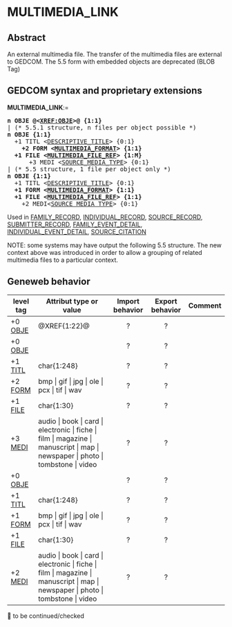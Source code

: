 ﻿# MULTIMEDIA_LINK
## Abstract
An external multimedia file. The transfer of the multimedia files are external to GEDCOM. The 5.5 form with embedded objects are deprecated (BLOB Tag)


## GEDCOM syntax and proprietary extensions

**MULTIMEDIA_LINK**:=
<pre>
<b>n OBJE @&lt;<a href=Ged.XREF_OBJE.md>XREF:OBJE</a>&gt;@ {1:1}</b>
| (* 5.5.1 structure, n files per object possible *)
<b>n OBJE {1:1}</b>
  +1 TITL &lt;<a href=Ged.DESCRIPTIVE_TITLE.md>DESCRIPTIVE_TITLE</a>&gt; {0:1}
<b>    +2 FORM &lt;<a href=Ged.MULTIMEDIA_FORMAT.md>MULTIMEDIA_FORMAT</a>&gt; {1:1}</b>
<b>  +1 FILE &lt;<a href=Ged.MULTIMEDIA_FILE_REF.md>MULTIMEDIA_FILE_REF</a>&gt; {1:M}</b>
      +3 MEDI &lt;<a href=Ged.SOURCE_MEDIA_TYPE.md>SOURCE_MEDIA_TYPE</a>&gt; {0:1}
| (* 5.5 structure, 1 file per object only *)
<b>n OBJE {1:1}</b>
  +1 TITL &lt;<a href=Ged.DESCRIPTIVE_TITLE.md>DESCRIPTIVE_TITLE</a>&gt; {0:1}
<b>  +1 FORM &lt;<a href=Ged.MULTIMEDIA_FORMAT.md>MULTIMEDIA_FORMAT</a>&gt; {1:1}</b>
<b>  +1 FILE &lt;<a href=Ged.MULTIMEDIA_FILE_REF.md>MULTIMEDIA_FILE_REF</a>&gt; {1:1}</b>
    +2 MEDI&lt;<a href=Ged.SOURCE_MEDIA_TYPE.md>SOURCE_MEDIA_TYPE</a>&gt; {0:1}
</pre>
Used in <a href=Ged.FAMILY_RECORD.md>FAMILY_RECORD</a>, <a href=Ged.INDIVIDUAL_RECORD.md>INDIVIDUAL_RECORD</a>, <a href=Ged.SOURCE_RECORD.md>SOURCE_RECORD</a>, <a href=Ged.SUBMITTER_RECORD.md>SUBMITTER_RECORD</a>, <a href=Ged.FAMILY_EVENT_DETAIL.md>FAMILY_EVENT_DETAIL</a>, <a href=Ged.INDIVIDUAL_EVENT_DETAIL.md>INDIVIDUAL_EVENT_DETAIL</a>, <a href=Ged.SOURCE_CITATION.md>SOURCE_CITATION</a><br />


NOTE: some systems may have output the following 5.5 structure. The new context above was
introduced in order to allow a grouping of related multimedia files to a particular context.

## Geneweb behavior

level tag  | Attribut type or value | Import behavior | Export behavior  | Comment 
---------- | ------------- | :---------------: | :-----------------:| -----------
+0 <a href=Ged.GLOSSARY.md#obje>OBJE</a> | @XREF{1:22}@ | ? | ? | 
+0 <a href=Ged.GLOSSARY.md#obje>OBJE</a> |  | ? | ? | 
+1 <a href=Ged.GLOSSARY.md#titl>TITL</a> | char{1:248} | ? | ? | 
+2 <a href=Ged.GLOSSARY.md#form>FORM</a> |  bmp \| gif \| jpg \| ole \| pcx \| tif \| wav  | ? | ? | 
+1 <a href=Ged.GLOSSARY.md#file>FILE</a> | char{1:30} | ? | ? | 
+3 <a href=Ged.GLOSSARY.md#medi>MEDI</a> |  audio \| book \| card \| electronic \| fiche \| film \| magazine \| manuscript \| map \| newspaper \| photo \| tombstone \| video  | ? | ? | 
+0 <a href=Ged.GLOSSARY.md#obje>OBJE</a> |  | ? | ? | 
+1 <a href=Ged.GLOSSARY.md#titl>TITL</a> | char{1:248} | ? | ? | 
+1 <a href=Ged.GLOSSARY.md#form>FORM</a> |  bmp \| gif \| jpg \| ole \| pcx \| tif \| wav  | ? | ? | 
+1 <a href=Ged.GLOSSARY.md#file>FILE</a> | char{1:30} | ? | ? | 
+2 <a href=Ged.GLOSSARY.md#medi>MEDI</a> |  audio \| book \| card \| electronic \| fiche \| film \| magazine \| manuscript \| map \| newspaper \| photo \| tombstone \| video  | ? | ? | 

🚧 to be continued/checked

